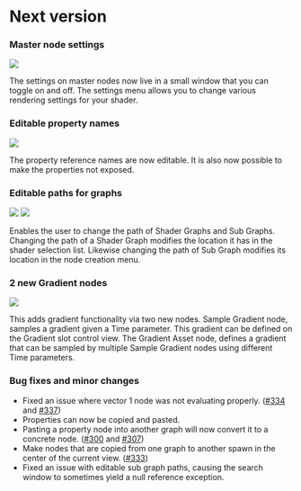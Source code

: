 # Next version

### Master node settings

![](.data/menu_settings.png)

The settings on master nodes now live in a small window that you can toggle on and off. The settings menu allows you to change various rendering settings for your shader.

### Editable property names

![](.data/editable_property_references.gif)

The property reference names are now editable. It is also now possible to make the properties not exposed.

### Editable paths for graphs

![](.data/change_path.gif)
![](.data/use_path.gif)

Enables the user to change the path of Shader Graphs and Sub Graphs. Changing the path of a Shader Graph modifies the location it has in the shader selection list. Likewise changing the path of Sub Graph modifies its location in the node creation menu.


### 2 new Gradient nodes

![](.data/gradient_node.png)

This adds gradient functionality via two new nodes. Sample Gradient node, samples a gradient given a Time parameter. This gradient can be defined on the Gradient slot control view. The Gradient Asset node, defines a gradient that can be sampled by multiple Sample Gradient nodes using different Time parameters.




### Bug fixes and minor changes

- Fixed an issue where vector 1 node was not evaluating properly. ([#334](https://github.com/Unity-Technologies/ShaderGraph/issues/334) and [#337](https://github.com/Unity-Technologies/ShaderGraph/issues/337))
- Properties can now be copied and pasted.
- Pasting a property node into another graph will now convert it to a concrete node. ([#300](https://github.com/Unity-Technologies/ShaderGraph/issues/300) and [#307](https://github.com/Unity-Technologies/ShaderGraph/pull/307))
- Make nodes that are copied from one graph to another spawn in the center of the current view. ([#333](https://github.com/Unity-Technologies/ShaderGraph/issues/333))
- Fixed an issue with editable sub graph paths, causing the search window to sometimes yield a null reference exception.
